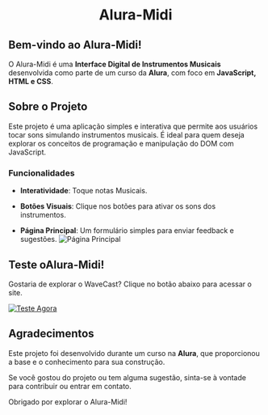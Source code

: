 <h1 align="center"> Alura-Midi </h1>

## Bem-vindo ao Alura-Midi!

O Alura-Midi é uma **Interface Digital de Instrumentos Musicais** desenvolvida como parte de um curso da **Alura**, com foco em **JavaScript, HTML e CSS**.

## Sobre o Projeto

Este projeto é uma aplicação simples e interativa que permite aos usuários tocar sons simulando instrumentos musicais. É ideal para quem deseja explorar os conceitos de programação e manipulação do DOM com JavaScript.

### Funcionalidades

- **Interatividade**: Toque notas Musicais.
- **Botões Visuais**: Clique nos botões para ativar os sons dos instrumentos.

- **Página Principal**: Um formulário simples para enviar feedback e sugestões.
![Página Principal](https://github.com/user-attachments/assets/f5edc6ea-afb7-4710-bf22-4e9f6744d449)

## Teste oAlura-Midi!

Gostaria de explorar o WaveCast? Clique no botão abaixo para acessar o site.

[![Teste Agora](https://github.com/RIZONCIO/AluraBoock/assets/61835786/591c23f3-b634-4a42-8dd2-d3d936ae8a78)](https://alura-midi-virid.vercel.app/)

## Agradecimentos

Este projeto foi desenvolvido durante um curso na **Alura**, que proporcionou a base e o conhecimento para sua construção.

Se você gostou do projeto ou tem alguma sugestão, sinta-se à vontade para contribuir ou entrar em contato.

Obrigado por explorar o Alura-Midi!
